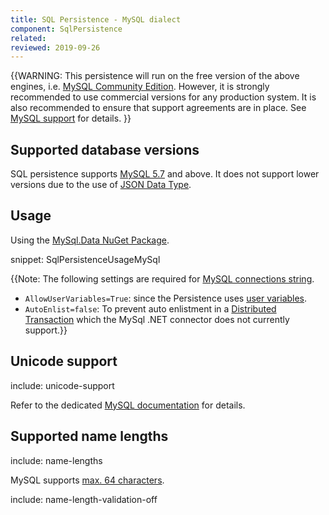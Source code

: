 ```yaml
---
title: SQL Persistence - MySQL dialect
component: SqlPersistence
related:
reviewed: 2019-09-26
---
```


{{WARNING: This persistence will run on the free version of the above engines, i.e. [MySQL Community Edition](https://www.mysql.com/products/community/). However, it is strongly recommended to use commercial versions for any production system. It is also recommended to ensure that support agreements are in place. See [MySQL support](https://www.mysql.com/support/) for details.
}}


## Supported database versions

SQL persistence supports [MySQL 5.7](https://dev.mysql.com/doc/relnotes/mysql/5.7/en/) and above. It does not support lower versions due to the use of [JSON Data Type](https://dev.mysql.com/doc/refman/5.7/en/json.html).

## Usage

Using the [MySql.Data NuGet Package](https://www.nuget.org/packages/MySql.Data/).

snippet: SqlPersistenceUsageMySql

{{Note: The following settings are required for [MySQL connections string](https://dev.mysql.com/doc/connector-net/en/connector-net-6-10-connection-options.html).

 * `AllowUserVariables=True`: since the Persistence uses [user variables](https://dev.mysql.com/doc/refman/5.7/en/user-variables.html).
 * `AutoEnlist=false`: To prevent auto enlistment in a [Distributed Transaction](https://docs.microsoft.com/en-us/previous-versions/windows/desktop/ms681205(v=vs.85)) which the MySql .NET connector does not currently support.}}


## Unicode support

include: unicode-support

Refer to the dedicated [MySQL documentation](https://dev.mysql.com/doc/refman/5.7/en/charset-applications.html) for details.


## Supported name lengths

include: name-lengths

MySQL supports [max. 64 characters](https://dev.mysql.com/doc/refman/5.7/en/identifiers.html).

include: name-length-validation-off

